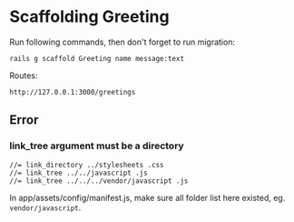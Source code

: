 # Scaffolding Greeting
Run following commands, then don't forget to run migration:
```
rails g scaffold Greeting name message:text
```

Routes:
```
http://127.0.0.1:3000/greetings
```

## Error
### link_tree argument must be a directory
```
//= link_directory ../stylesheets .css
//= link_tree ../../javascript .js
//= link_tree ../../../vendor/javascript .js
```

In app/assets/config/manifest.js, make sure all folder list here existed, eg. `vendor/javascript`.